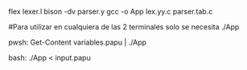 flex lexer.l
bison -dv parser.y
gcc -o App lex.yy.c parser.tab.c

#Para utilizar en cualquiera de las 2 terminales solo se necesita ./App

pwsh:
    Get-Content variables.papu | ./App

bash:
    ./App < input.papu